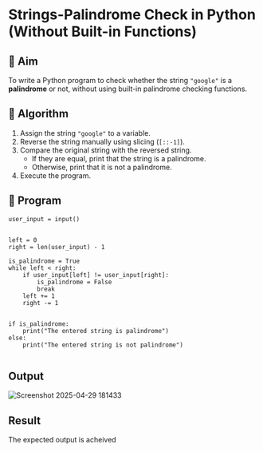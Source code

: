 # Strings-Palindrome Check in Python (Without Built-in Functions)

## 🎯 Aim
To write a Python program to check whether the string `"google"` is a **palindrome** or not, without using built-in palindrome checking functions.

## 🧠 Algorithm
1. Assign the string `"google"` to a variable.
2. Reverse the string manually using slicing (`[::-1]`).
3. Compare the original string with the reversed string.
   - If they are equal, print that the string is a palindrome.
   - Otherwise, print that it is not a palindrome.
4. Execute the program.

## 🧾 Program

```
user_input = input()


left = 0
right = len(user_input) - 1

is_palindrome = True
while left < right:
    if user_input[left] != user_input[right]:
        is_palindrome = False
        break
    left += 1
    right -= 1


if is_palindrome:
    print("The entered string is palindrome")
else:
    print("The entered string is not palindrome")


```

## Output

![Screenshot 2025-04-29 181433](https://github.com/user-attachments/assets/a0e97791-f4fb-4781-8330-a887b3eb3f9c)

## Result
The expected output is acheived
